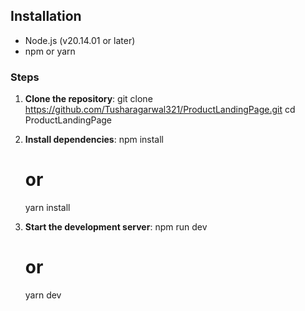 ## Installation

- Node.js (v20.14.01 or later)
- npm or yarn

### Steps


1. **Clone the repository**:
    git clone https://github.com/Tusharagarwal321/ProductLandingPage.git
    cd ProductLandingPage


2. **Install dependencies**:
    npm install
    # or
    yarn install
  

3. **Start the development server**:
    npm run dev
    # or
    yarn dev
    